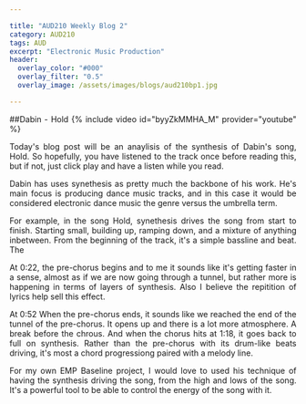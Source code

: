 ```yaml
---

title: "AUD210 Weekly Blog 2"
category: AUD210
tags: AUD
excerpt: "Electronic Music Production"
header:
  overlay_color: "#000"
  overlay_filter: "0.5"
  overlay_image: /assets/images/blogs/aud210bp1.jpg

---
```

<style>
body {
text-align: justify}
</style>


##Dabin - Hold
{% include video id="byyZkMMHA_M" provider="youtube" %}

Today's blog post will be an anaylisis of the synthesis of Dabin's song, Hold. So hopefully, you have listened to the track once before reading this, but if not, just click play and have a listen while you read. 

Dabin has uses synethesis as pretty much the backbone of his work. He's main focus is producing dance music tracks, and in this case it would be considered electronic dance music the genre versus the umbrella term. 

For example, in the song Hold, synethesis drives the song from start to finish. Starting small, building up, ramping down, and a mixture of anything inbetween. From the beginning of the track, it's a simple bassline and beat. 
The

At 0:22, the pre-chorus begins and to me it sounds like it's getting faster in a sense, almost as if we are now going through a tunnel, but rather more is happening in terms of layers of synthesis. Also I believe the repitition of lyrics help sell this effect.

At 0:52 When the pre-chorus ends, it sounds like we reached the end of the tunnel of the pre-chorus. It opens up and there is a lot more atmosphere. A break before the chrous. And when the chorus hits at 1:18, it goes back to full on synthesis. Rather than the pre-chorus with its drum-like beats driving, it's most a chord progressiong paired with a melody line. 

For my own EMP Baseline project, I would love to used his technique of having the synthesis driving the song, from the high and lows of the song. It's a powerful tool to be able to control the energy of the song with it. 

